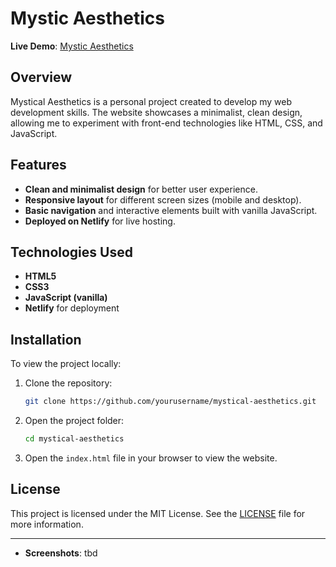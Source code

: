 # Mystic Aesthetics

**Live Demo**: [Mystic Aesthetics](https://mysticaesthetics.netlify.app/)

## Overview

Mystical Aesthetics is a personal project created to develop my web development skills. The website showcases a minimalist, clean design, allowing me to experiment with front-end technologies like HTML, CSS, and JavaScript.

## Features

- **Clean and minimalist design** for better user experience.
- **Responsive layout** for different screen sizes (mobile and desktop).
- **Basic navigation** and interactive elements built with vanilla JavaScript.
- **Deployed on Netlify** for live hosting.

## Technologies Used

- **HTML5**
- **CSS3**
- **JavaScript (vanilla)** 
- **Netlify** for deployment

## Installation

To view the project locally:

1. Clone the repository:
   ```bash
   git clone https://github.com/yourusername/mystical-aesthetics.git
   ```
2. Open the project folder:
   ```bash
   cd mystical-aesthetics
   ```
3. Open the `index.html` file in your browser to view the website.

## License

This project is licensed under the MIT License. See the [LICENSE](./LICENSE) file for more information.

---

- **Screenshots**: tbd
